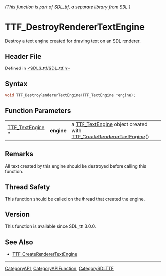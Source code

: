 ###### (This function is part of SDL_ttf, a separate library from SDL.)
# TTF_DestroyRendererTextEngine

Destroy a text engine created for drawing text on an SDL renderer.

## Header File

Defined in [<SDL3_ttf/SDL_ttf.h>](https://github.com/libsdl-org/SDL_ttf/blob/main/include/SDL3_ttf/SDL_ttf.h)

## Syntax

```c
void TTF_DestroyRendererTextEngine(TTF_TextEngine *engine);
```

## Function Parameters

|                                    |            |                                                                                                                        |
| ---------------------------------- | ---------- | ---------------------------------------------------------------------------------------------------------------------- |
| [TTF_TextEngine](TTF_TextEngine) * | **engine** | a [TTF_TextEngine](TTF_TextEngine) object created with [TTF_CreateRendererTextEngine](TTF_CreateRendererTextEngine)(). |

## Remarks

All text created by this engine should be destroyed before calling this
function.

## Thread Safety

This function should be called on the thread that created the engine.

## Version

This function is available since SDL_ttf 3.0.0.

## See Also

- [TTF_CreateRendererTextEngine](TTF_CreateRendererTextEngine)

----
[CategoryAPI](CategoryAPI), [CategoryAPIFunction](CategoryAPIFunction), [CategorySDLTTF](CategorySDLTTF)

